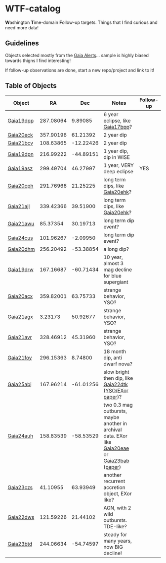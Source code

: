 # WTF-catalog
**W**ashington **T**ime-domain **F**ollow-up targets. Things that I find curious and need more data!

## Guidelines
Objects selected mostly from the [Gaia Alerts](http://gsaweb.ast.cam.ac.uk/alerts/alertsindex)... sample is highly biased towards thigns I find interesting!

If follow-up observations are done, start a new repo/project and link to it!

## Table of Objects

| Object | RA | Dec | Notes | Follow-up |
| --- | --- | --- | --- | -- | 
| [Gaia19dpp](http://gsaweb.ast.cam.ac.uk/alerts/alert/Gaia19dpp/) | 287.08064  | 9.89085 | 6 year eclipse, like [Gaia17bpp](https://arxiv.org/abs/2306.12409)? | |
| [Gaia20eck](http://gsaweb.ast.cam.ac.uk/alerts/alert/Gaia20eck/) | 357.90196 | 61.21392 | 2 year dip | |
| [Gaia21bcv](http://gsaweb.ast.cam.ac.uk/alerts/alert/Gaia21bcv/) | 108.63865 | -12.22426 | 2 year dip | |
| [Gaia19dpn](http://gsaweb.ast.cam.ac.uk/alerts/alert/Gaia19dpn/) | 216.99222 | -44.89151 | 1 year dip, dip in WISE | |
| [Gaia19asz](http://gsaweb.ast.cam.ac.uk/alerts/alert/Gaia19asz/) | 299.49704 | 46.27997 | 1 year, VERY deep eclipse| YES |
| [Gaia20cph](http://gsaweb.ast.cam.ac.uk/alerts/alert/Gaia20cph/) | 291.76966  | 21.25225 | long term dips, like [Gaia20ehk](http://gsaweb.ast.cam.ac.uk/alerts/alert/Gaia20ehk/)? | |
| [Gaia21ajl](http://gsaweb.ast.cam.ac.uk/alerts/alert/Gaia21ajl/) | 339.42366 | 39.51900 | long term dips, like [Gaia20ehk](http://gsaweb.ast.cam.ac.uk/alerts/alert/Gaia20ehk/)? | | 
| [Gaia21awu](http://gsaweb.ast.cam.ac.uk/alerts/alert/Gaia21awu/) | 85.37354 | 30.19713 | long term dip event? |  | 
| [Gaia24cus](http://gsaweb.ast.cam.ac.uk/alerts/alert/Gaia24cus/) | 101.96267|  -2.09950 | long term dip event? |  |
| [Gaia20dhm](http://gsaweb.ast.cam.ac.uk/alerts/alert/Gaia20dhm/) | 256.20492  |  -53.38854 | a long dip? | |
| [Gaia19drw](http://gsaweb.ast.cam.ac.uk/alerts/alert/Gaia19drw/) | 167.16687 | -60.71434 | 10 year, almost 3 mag decline for blue supergiant | |
| [Gaia20acx](http://gsaweb.ast.cam.ac.uk/alerts/alert/Gaia20acx/) | 359.82001 | 63.75733 | strange behavior, YSO? |  |
| [Gaia21agx](http://gsaweb.ast.cam.ac.uk/alerts/alert/Gaia21agx/) | 3.23173 | 50.92677 | strange behavior, YSO? |  |
| [Gaia21avr](http://gsaweb.ast.cam.ac.uk/alerts/alert/Gaia21avr/) | 328.46912 | 45.31960 | strange behavior, YSO? |  |
| [Gaia21foy](http://gsaweb.ast.cam.ac.uk/alerts/alert/Gaia21foy/) | 296.15363 | 8.74800 | 18 month dip, anti dwarf nova? | |
| [Gaia25abj](http://gsaweb.ast.cam.ac.uk/alerts/alert/Gaia25abj/) | 167.96214 | -61.01256 | slow bright then dip, like [Gaia22dtk](http://gsaweb.ast.cam.ac.uk/alerts/alert/Gaia22dtk/) ([YSO/EXor paper](https://arxiv.org/abs/2401.095220))? | |
| [Gaia24auh](http://gsaweb.ast.cam.ac.uk/alerts/alert/Gaia24auh/) | 158.83539 |  -58.53529 | two 0.3 mag outbursts, maybe another in archival data. EXor like [Gaia20eae](http://gsaweb.ast.cam.ac.uk/alerts/alert/Gaia20eae/) or [Gaia23bab](http://gsaweb.ast.cam.ac.uk/alerts/alert/Gaia23bab/) ([paper](https://arxiv.org/abs/2404.01974)) | |
| [Gaia23czs](http://gsaweb.ast.cam.ac.uk/alerts/alert/Gaia23czs/) | 41.10955 | 63.93949 | another recurrent accretion object, EXor like? | |
| [Gaia22dws](http://gsaweb.ast.cam.ac.uk/alerts/alert/Gaia22dws/) | 121.59226 | 21.44102 | AGN, with 2 wild outbursts. TDE-like? | |
| [Gaia23btd](http://gsaweb.ast.cam.ac.uk/alerts/alert/Gaia23btd/) | 244.06634 | -54.74597 | steady for many years, now BIG decline! | |


